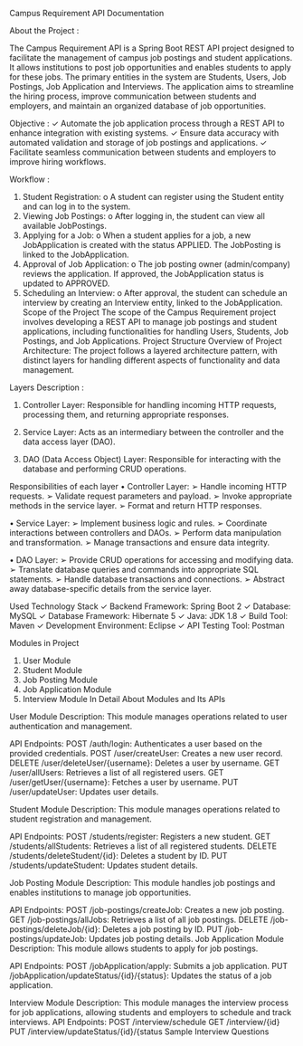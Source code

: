 
Campus Requirement API Documentation 


About the Project : 

The Campus Requirement API is a Spring Boot REST API project designed to facilitate the 
management of campus job postings and student applications. It allows institutions to post 
job opportunities and enables students to apply for these jobs. The primary entities in the 
system are Students, Users, Job Postings, Job Application and Interviews. The application 
aims to streamline the hiring process, improve communication between students and 
employers, and maintain an organized database of job opportunities. 


Objective :
✓ Automate the job application process through a REST API to enhance integration with 
existing systems. 
✓ Ensure data accuracy with automated validation and storage of job postings and 
applications. 
✓ Facilitate seamless communication between students and employers to improve hiring 
workflows. 



Workflow : 
1. Student Registration: 
o A student can register using the Student entity and can log in to the system. 
2. Viewing Job Postings: 
o After logging in, the student can view all available JobPostings. 
3. Applying for a Job: 
o When a student applies for a job, a new JobApplication is created with the 
status APPLIED. The JobPosting is linked to the JobApplication. 
4. Approval of Job Application: 
o The job posting owner (admin/company) reviews the application. If 
approved, the JobApplication status is updated to APPROVED. 
5. Scheduling an Interview: 
o After approval, the student can schedule an interview by creating an 
Interview entity, linked to the JobApplication. 
Scope of the Project 
The scope of the Campus Requirement project involves developing a REST API to manage 
job postings and student applications, including functionalities for handling Users, Students, 
Job Postings, and Job Applications. 
Project Structure 
Overview of Project Architecture: The project follows a layered architecture pattern, with 
distinct layers for handling different aspects of functionality and data management. 

Layers Description :

1. Controller Layer: Responsible for handling incoming HTTP requests, processing them, 
and returning appropriate responses. 

2. Service Layer: Acts as an intermediary between the controller and the data access layer 
(DAO). 

3. DAO (Data Access Object) Layer: Responsible for interacting with the database and 
performing CRUD operations. 

Responsibilities of each layer 
• Controller Layer: 
➢ Handle incoming HTTP requests. 
➢ Validate request parameters and payload. 
➢ Invoke appropriate methods in the service layer. 
➢ Format and return HTTP responses. 

• Service Layer: 
➢ Implement business logic and rules. 
➢ Coordinate interactions between controllers and DAOs. 
➢ Perform data manipulation and transformation. 
➢ Manage transactions and ensure data integrity. 

• DAO Layer: 
➢ Provide CRUD operations for accessing and modifying data. 
➢ Translate database queries and commands into appropriate SQL statements. 
➢ Handle database transactions and connections. 
➢ Abstract away database-specific details from the service layer. 

Used Technology Stack 
✓ Backend Framework: Spring Boot 2 
✓ Database: MySQL 
✓ Database Framework: Hibernate 5 
✓ Java: JDK 1.8 
✓ Build Tool: Maven 
✓ Development Environment: Eclipse 
✓ API Testing Tool: Postman 

Modules in Project 
1. User Module 
2. Student Module 
3. Job Posting Module 
4. Job Application Module 
5. Interview Module 
In Detail About Modules and Its APIs 

User Module 
Description: This module manages operations related to user authentication and 
management. 

API Endpoints: 
POST /auth/login: Authenticates a user based on the provided credentials. 
POST /user/createUser: Creates a new user record. 
DELETE /user/deleteUser/{username}: Deletes a user by username. 
GET /user/allUsers: Retrieves a list of all registered users. 
GET /user/getUser/{username}: Fetches a user by username. 
PUT /user/updateUser: Updates user details. 

Student Module 
Description: This module manages operations related to student registration and 
management. 

API Endpoints: 
POST /students/register: Registers a new student. 
GET /students/allStudents: Retrieves a list of all registered students. 
DELETE /students/deleteStudent/{id}: Deletes a student by ID. 
PUT /students/updateStudent: Updates student details. 

Job Posting Module 
Description: This module handles job postings and enables institutions to manage job 
opportunities. 

API Endpoints: 
POST /job-postings/createJob: Creates a new job posting. 
GET /job-postings/allJobs: Retrieves a list of all job postings. 
DELETE /job-postings/deleteJob/{id}: Deletes a job posting by ID. 
PUT /job-postings/updateJob: Updates job posting details. 
Job Application Module 
Description: This module allows students to apply for job postings. 

API Endpoints: 
POST /jobApplication/apply: Submits a job application. 
PUT /jobApplication/updateStatus/{id}/{status}: Updates the status of a job application. 

Interview Module 
Description: This module manages the interview process for job applications, allowing 
students and employers to schedule and track interviews. 
API Endpoints: 
POST /interview/schedule 
GET /interview/{id} 
PUT /interview/updateStatus/{id}/{status 
Sample Interview Questions 
